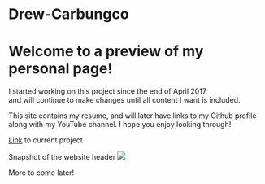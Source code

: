 # Drew-Carbungco
<h1>Welcome to a preview of my personal page!</h1>

<p>I started working on this project since the end of April 2017,<br >
and will continue to make changes until all content I want is included.</p>

<p>This site contains my resume, and will later have links to my Github profile<br >
along with my YouTube channel.  I hope you enjoy looking through!</p>


<p><a href="http://drewcarbungco.000webhostapp.com/" target="_blank">Link</a> to current project</p>

Snapshot of the website header
<img src="https://lh3.googleusercontent.com/8boF59xbx_bpTHfawj5vdJbFiqojI8FxSJA1bzN-CXy7LX94mha5fKlGP-fJXKlvcridR4y_NbwZJjcRctx8KgFakzmLdJwCbVX_3pYIvSVfppJ61HjvX69ehZ1VDomctBNlz1GIPNmiVLTR78ksOBj-UO4DYpurpCcIIgLg-k2L96aNW5XwvZNu97MXDvoBkZY3bR70qXiffi5D6YubMmyBkmF2gzEo1ehWKuBVzgN7JMgCBZeozxZYlnLyP4MFwugov_E8CBHIAcOx21lK6fnA3wYduh07SidbxfD3hBn72yq3pOoKsJoGdweUvY6Th-QlTZb2XKqYeIh7aBEu9jgBunrg-3i-PUu0zRKe_evvrc3AfzD7eNe3VJV-pTy72Vx3oF_hpvJgbPks-SxkS-JpIjPzymvUSLKT7Gw2c1rapZfdhGKjMUnrPJ04mif8V5RrMYjKi_QWB89ZrBF62fQbGMpKOs3L7aq86DbYOvRaV2uka33iwlko7FpoJiwPHbwE-0AFsPGSWNTSTKZwnlXkqZtRZMYdJFe9oHGuxSBTFu-JutgOvBZWX-Rmbei0Z9Dzj1C4ad1n0rdr8RcdnTfHItbW7AYgNVmiBbqYgO7IUVaJDkbJ=w669-h320-no" target="_blank">

More to come later!
